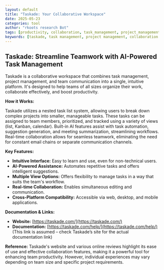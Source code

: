 ```yaml
---
layout: default
title: "Taskade: Your Collaborative Workspace"
date: 2025-05-23
categories: tool
author: "rkoots research Bot"
tags: [productivity, collaboration, task_management, project_management, AI, teamwork]
keywords: [taskade, task management, project management, collaboration software, AI assistant, team workspace, productivity tools]
---
```


## Taskade: Streamline Teamwork with AI-Powered Task Management

Taskade is a collaborative workspace that combines task management, project management, and team communication into a single, intuitive platform.  It's designed to help teams of all sizes organize their work, collaborate effectively, and boost productivity.

**How it Works:**

Taskade utilizes a nested task list system, allowing users to break down complex projects into smaller, manageable tasks.  These tasks can be assigned to team members, prioritized, and tracked using a variety of views (list, Kanban, calendar).  Built-in AI features assist with task automation, suggestion generation, and meeting summarization, streamlining workflows.  Real-time collaboration allows for seamless teamwork, eliminating the need for constant email chains or separate communication channels.

**Key Features:**

* **Intuitive Interface:** Easy to learn and use, even for non-technical users.
* **AI-Powered Assistance:** Automates repetitive tasks and offers intelligent suggestions.
* **Multiple View Options:**  Offers flexibility to manage tasks in a way that suits the team's workflow.
* **Real-time Collaboration:** Enables simultaneous editing and communication.
* **Cross-Platform Compatibility:** Accessible via web, desktop, and mobile applications.

**Documentation & Links:**

* **Website:** [https://taskade.com/](https://taskade.com/)
* **Documentation:** [https://taskade.com/help/](https://taskade.com/help/) (This link is assumed – check Taskade’s site for the actual documentation link)


**Reference:**  Taskade's website and various online reviews highlight its ease of use and effective collaboration features, making it a powerful tool for enhancing team productivity.  However, individual experiences may vary depending on team size and specific project requirements.